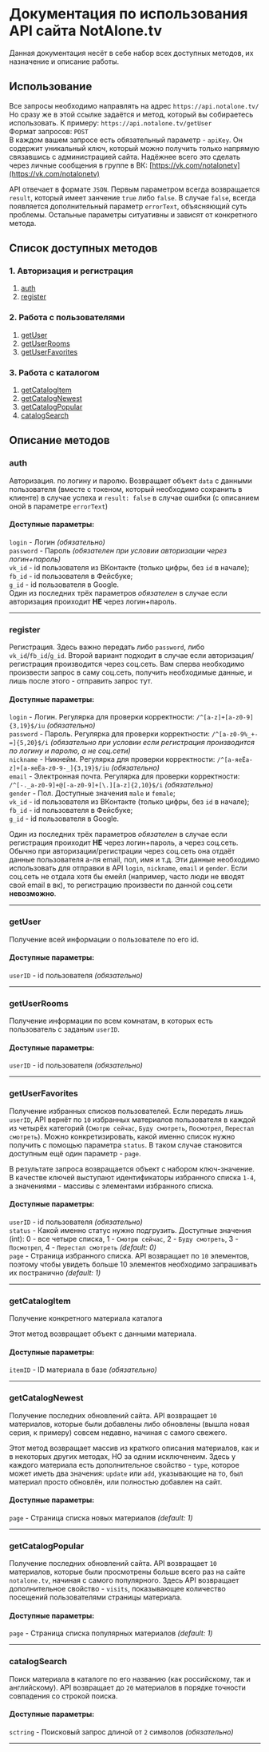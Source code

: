 # Документация по использования API сайта NotAlone.tv
Данная документация несёт в себе набор всех доступных методов, их назначение и описание работы.

## Использование
Все запросы необходимо направлять на адрес `https://api.notalone.tv/`  
Но сразу же в этой ссылке задаётся и метод, который вы собираетесь использовать. К примеру: `https://api.notalone.tv/getUser`  
Формат запросов: `POST`  
В каждом вашем запросе есть обязательный параметр - `apiKey`. Он содержит уникальный ключ, который можно получить только напрямую связавшись с администрацией сайта. Надёжнее всего это сделать через личные сообщения в группе в ВК: [https://vk.com/notalonetv](https://vk.com/notalonetv)  
  
API отвечает в формате `JSON`. Первым параметром всегда возвращается `result`, который имеет занчение `true` либо `false`. В случае `false`, всегда появляется дополнительный параметр `errorText`, объясняющий суть проблемы. Остальные параметры ситуативны и зависят от конкретного метода.

## Список доступных методов
### 1. Авторизация и регистрация
1. [auth](#auth)
1. [register](#register)
### 2. Работа с пользователями
1. [getUser](#getUser)
2. [getUserRooms](#getUserRooms)
3. [getUserFavorites](#getUserFavorites)
### 3. Работа с каталогом
1. [getCatalogItem](#getCatalogItem)
2. [getCatalogNewest](#getCatalogNewest)
3. [getCatalogPopular](#getCatalogPopular)
4. [catalogSearch](#catalogSearch)


## Описание методов

### auth <a name="auth"></a> 
Авторизация.  по логину и паролю. Возвращает объект `data` с данными пользователя (вместе с токеном, который необходимо сохранить в клиенте) в случае успеха и `result: false` в случае ошибки (с описанием оной в параметре `errorText`)
#### Доступные параметры:
`login` - Логин *(обязательно)*  
`password` - Пароль *(обязателен при условии авторизации через логин+пароль)*  
`vk_id` - id пользователя из ВКонтакте (только цифры, без `id` в начале);  
`fb_id` - id пользователя в Фейсбуке;  
`g_id` - id пользователя в Google.  
Один из последних трёх параметров *обязателен* в случае если авторизация проиходит **НЕ** через логин+пароль.
***
### register <a name="register"></a> 
Регистрация. Здесь важно передать либо `password`, либо `vk_id`/`fb_id`/`g_id`. Второй вариант подходит в случае если авторизация/регистрация производится через соц.сеть. Вам сперва необходимо произвести запрос в саму соц.сеть, получить необходимые данные, и лишь после этого - отправить запрос тут.
#### Доступные параметры:
`login` - Логин. Регулярка для проверки корректности: `/^[a-z]+[a-z0-9]{3,19}$/iu` *(обязательно)*  
`password` - Пароль. Регулярка для проверки корректности: `/^[a-z0-9%_+-=]{5,20}$/i` *(обязательно при условии если регистрация производится по логину и паролю, а не соц.сети)*  
`nickname` - Никнейм. Регулярка для проверки корректности: `/^[а-яеЁa-z]+[а-яеЁa-z0-9-_]{3,19}$/iu` *(обязательно)*  
`email` - Электронная почта. Регулярка для проверки корректности: `/^[-._a-z0-9]+@[-a-z0-9]+[\.][a-z]{2,10}$/i` *(обязательно)*  
`gender` - Пол. Доступные значения `male` и `female`;  
`vk_id` - id пользователя из ВКонтакте (только цифры, без `id` в начале);  
`fb_id` - id пользователя в Фейсбуке;  
`g_id` - id пользователя в Google.  
  
Один из последних трёх параметров *обязателен* в случае если регистрация проиходит **НЕ** через логин+пароль, а через соц.сеть. Обычно при авторизации/регистрации через соц.сеть она отдаёт данные пользователя а-ля email, пол, имя и т.д. Эти данные необходимо использовать для отправки в API `login`, `nickname`, `email` и `gender`. Если соц.сеть не отдала хотя бы емейл (например, часто люди не вводят свой email в вк), то регистрацию произвести по данной соц.сети **невозможно**.
***
### getUser <a name="getUser"></a> 
Получение всей информации о пользователе по его id.
#### Доступные параметры:
`userID` - id пользователя *(обязательно)*
***
### getUserRooms <a name="getUserRooms"></a> 
Получение информации по всем комнатам, в которых есть пользователь с заданым `userID`.
#### Доступные параметры:
`userID` - id пользователя *(обязательно)*
***
### getUserFavorites <a name="getUserFavorites"></a> 
Получение избранных списков пользователей. Если передать лишь `userID`, API вернёт по `10` избранных материалов пользователя в каждой из четырёх категорий (`Смотрю сейчас`, `Буду смотреть`, `Посмотрел`, `Перестал смотреть`). Можно конкретизировать, какой именно список нужно получить с помощью параметра `status`. В таком случае становится доступным ещё один параметр - `page`.  
  
В результате запроса возвращается объект с набором ключ-значение. В качестве ключей выступают идентификаторы избранного списка `1-4`, а значениями - массивы с элементами избранного списка.
#### Доступные параметры:
`userID` - id пользователя *(обязательно)*  
`status` - Какой именно статус нужно подгрузить. Доступные значения (int): 0 - все четыре списка, 1 - `Смотрю сейчас`, 2 - `Буду смотреть`, 3 - `Посмотрел`, 4 - `Перестал смотреть` *(default: 0)*  
`page` - Страница избранного списка. API возвращает по `10` элементов, поэтому чтобы увидеть больше 10 элементов необходимо запрашивать их постранично *(default: 1)*  
***
### getCatalogItem <a name="getCatalogItem"></a> 
Получение конкретного материала каталога  
  
Этот метод возвращает объект с данными материала.
#### Доступные параметры:
`itemID` - ID материала в базе *(обязательно)*  
***
### getCatalogNewest <a name="getCatalogNewest"></a> 
Получение последних обновлений сайта. API возвращает `10` материалов, которые были добавлены либо обновлены (вышла новая серия, к примеру) совсем недавно, начиная с самого свежего.  
  
Этот метод возвращает массив из краткого описания материалов, как и в некоторых других методах, НО за одним исключенеим. Здесь у каждого материала есть дополнительное свойство - `type`, которое может иметь два значения: `update` или `add`, указывающие на то, был материал просто обновлён, или полностью добавлен на сайт.
#### Доступные параметры:
`page` - Страница списка новых материалов *(default: 1)*  
***
### getCatalogPopular <a name="getCatalogPopular"></a> 
Получение последних обновлений сайта. API возвращает `10` материалов, которые были просмотрены больше всего раз на сайте `notalone.tv`, начиная с самого популярного. Здесь API возвращает дополнительное свойство - `visits`, показывающее количество посещений пользователями страницы материала.
#### Доступные параметры:
`page` - Страница списка популярных материалов *(default: 1)*  
***
### catalogSearch <a name="catalogSearch"></a> 
Поиск материала в каталоге по его названию (как российскому, так и английскому). API возвращает до `20` материалов в порядке точности совпадения со строкой поиска.
#### Доступные параметры:
`sctring` - Поисковый запрос длиной от `2` символов *(обязательно)*  
***